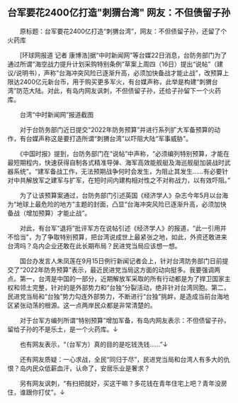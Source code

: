 ## 台军要花2400亿打造"刺猬台湾" 网友：不但债留子孙
　　原标题：台军要花2400亿打造“刺猬台湾”，网友：不但债留子孙，还留了个火药库

　　[环球网报道 记者 康博浩]据“中时新闻网”等台媒22日消息，台防务部门为了通过所谓“海空战力提升计划采购特别条例”草案上周四（16日）提出“说帖”（建议/说明书），声称“台海冲突风险已逐渐升高，必须加快备战才能止战”，改预算上限达2400亿元新台币，用于购买更多军火，有台媒声称，此举是构建“刺猬台湾”防范大陆。对此，有岛内网友讽刺，不但债留子孙，还给子孙留下一个火药库。

　　台湾“中时新闻网”报道截图

　　对于台防务部门近日提交“2022年防务预算”并进行系列扩大军备预算的动作，有台媒声称这是要打造所谓“刺猬台湾”以吓阻大陆“军事威胁”。

　　《中国时报》提到，台防务部门在“说帖”中声称，“必须编列特别预算，才能在最短期程内，快速获得自制各式精准导弹、海军高效能舰艇及海巡舰艇加装战时武器系统”。“建军备战工作，无法预期战争何时会发生，为阻止其发生……有必要针对中共解放军之建军与扩军，在短时间内建构相对性之不对称战力，以有效吓阻。”

　　为了让该预算案通过，台防务部门引述英国《经济学人》杂志今年5月以台海为“地球上最危险的地方”主题的封面，凸显“台海冲突风险已逐渐升高，必须加快备战（增加预算）才能止战”。

　　对此，有台军“退将”批评军方在说帖引述《经济学人》的报道，“此一引用并不恰当”，为了争取特别预算，把台湾说成世上最紧张之地，如此，外资还敢进来台湾吗？岛内企业还敢在此长期布局？民进党当局应该想一想。

　　国台办发言人朱凤莲在9月15日例行新闻记者会上，针对台湾防务部门日前提交了“2022年防务预算”表示，最近民进党当局这方面的动向挺多。我要强调两点。第一，台湾是中国的一部分，近期解放军采取的所有行动都是为了捍卫国家主权和领土完整，针对的是外部势力和“台独”分裂活动，绝非针对台湾同胞。第二，民进党当局和“台独”势力勾连外部势力，不断进行“台独”挑衅，是造成当前台海地区紧张动荡的根源。这一点两岸民众都是非常清楚的。

　　对于台军方编列所谓“特别预算”增加军备，有岛内网友表示：不但债留子孙，留给子孙的不是乐土，是一个火药库。↓

　　也有网友表示，“（台军方）真的目的是吃钱洗钱……”↓

　　还有网友质疑：一心求战，全民“同归于尽”，民进党当局和台湾人有多大的仇恨？岛内民众低薪血汗，认命了，安居乐业是奢求？

　　另有网友讽刺，“有扫把就好，买这干嘛？多花钱在青年住宅上吧？青年没房住，谁跟你打仗”。↓

